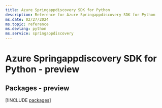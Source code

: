 ```yaml
---
title: Azure Springappdiscovery SDK for Python
description: Reference for Azure Springappdiscovery SDK for Python
ms.date: 02/27/2024
ms.topic: reference
ms.devlang: python
ms.service: springappdiscovery
---
```

# Azure Springappdiscovery SDK for Python - preview
## Packages - preview
[!INCLUDE [packages](springappdiscovery-index.md)]